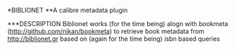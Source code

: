 *BIBLIONET
**A calibre metadata plugin

***DESCRIPTION
Biblionet works (for the time being) alogn with bookmeta (http://github.com/nikan/bookmeta) to retrieve book metadata
from http://biblionet.gr based on (again for the time being) isbn based queries
